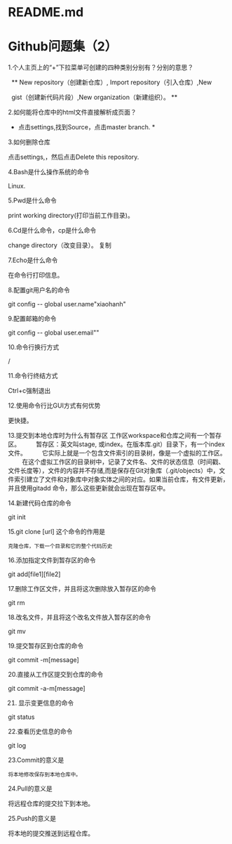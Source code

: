 # README.md
# Github问题集（2）

1.个人主页上的“+”下拉菜单可创建的四种类别分别有？分别的意思？　　


   ** New repository（创建新仓库）, Import repository（引入仓库）,New 

   gist（创建新代码片段）,New organization（新建组织）。 **

2.如何能将仓库中的html文件直接解析成页面？

 * 点击settings,找到Source，点击master branch. *

3.如何删除仓库
  
   点击settings,，然后点击Delete this repository.

4.Bash是什么操作系统的命令

  Linux.

5.Pwd是什么命令

   print working directory(打印当前工作目录)。
  
6.Cd是什么命令，cp是什么命令

 change directory（改变目录）。 复制

7.Echo是什么命令

  在命令行打印信息。
 
8.配置git用户名的命令

  git config -- global user.name"xiaohanh"

9.配置邮箱的命令

 git config -- global user.email""

10.命令行换行方式
  
  /
 
11.命令行终结方式

 Ctrl+c强制退出


12.使用命令行比GUI方式有何优势
  
  
 更快捷。
   
13.提交到本地仓库时为什么有暂存区
工作区workspace和仓库之间有一个暂存区。  　　
暂存区：英文叫stage, 或index。在版本库.git）目录下，有一个index文件。  　　
它实际上就是一个包含文件索引的目录树，像是一个虚拟的工作区。  　　
在这个虚拟工作区的目录树中，记录了文件名、文件的状态信息（时间戳、文件长度等），文件的内容并不存储,而是保存在Git对象库（.git/objects）中，文件索引建立了文件和对象库中对象实体之间的对应。如果当前仓库，有文件更新，并且使用gitadd 命令，那么这些更新就会出现在暂存区中。

14.新建代码仓库的命令

  git init
   

15.git clone [url] 这个命令的作用是

    克隆仓库，下载一个目录和它的整个代码历史

16.添加指定文件到暂存区的命令
   
  git add[file1][file2]
 


17.删除工作区文件，并且将这次删除放入暂存区的命令

   git rm

18.改名文件，并且将这个改名文件放入暂存区的命令

   git mv

19.提交暂存区到仓库的命令

   git commit -m[message]


20.直接从工作区提交到仓库的命令

   git commit -a-m[message]

21. 显示变更信息的命令

 git status

22.查看历史信息的命令

  git log 



23.Commit的意义是
   
    将本地修改保存到本地仓库中。
   
24.Pull的意义是

  将远程仓库的提交拉下到本地。


25.Push的意义是

   将本地的提交推送到远程仓库。

